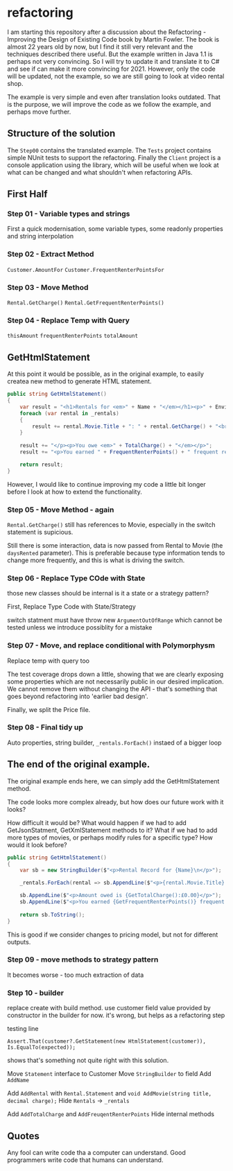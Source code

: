 # refactoring

I am starting this repository after a discussion about the Refactoring - Improving the Design of Existing Code book by Martin Fowler. The book is almost 22 years old by now, but I find it still very relevant and the techniques described there useful. But the example written in Java 1.1 is perhaps not very convincing. So I will try to update it and translate it to C# and see if can make it more convincing for 2021. However, only the code will be updated, not the example, so we are still going to look at video rental shop. 

The example is very simple and even after translation looks outdated. That is the purpose, we will improve the code as we follow the example, and perhaps move further. 

## Structure of the solution

The `Step00` contains the translated example. The `Tests` project contains simple NUnit tests to support the refactoring. Finally the `Client` project is a console application using the library, which will be useful when we look at what can be changed and what shouldn't when refactoring APIs. 

## First Half

### Step 01 - Variable types and strings 

First a quick modernisation, some variable types, some readonly properties and string interpolation

### Step 02 - Extract Method

`Customer.AmountFor`
`Customer.FrequentRenterPointsFor`

### Step 03 - Move Method

`Rental.GetCharge()`
`Rental.GetFrequentRenterPoints()`

### Step 04 - Replace Temp with Query

`thisAmount`
`frequentRenterPoints`
`totalAmount`

## GetHtmlStatement

At this point it would be possible, as in the original example, to easily createa new method to generate HTML statement.

```c#
public string GetHtmlStatement()
{
	var result = "<h1>Rentals for <em>" + Name + "</em></h1><p>" + Environment.NewLine;
	foreach (var rental in _rentals)
	{
		result += rental.Movie.Title + ": " + rental.GetCharge() + "<br>" + Environment.NewLine;
	}
	
	result += "</p><p>You owe <em>" + TotalCharge() + "</em></p>";
	result += "<p>You earned " + FrequentRenterPoints() + " frequent renter points</p>";

	return result;
}
```

However, I would like to continue improving my code a little bit longer before I look at how to extend the functionality. 

### Step 05 - Move Method - again

`Rental.GetCharge()` still has references to Movie, especially in the switch statement is supicious. 

Still there is some interaction, data is now passed from Rental to Movie (the `daysRented` parameter). This is preferable because type information tends to change more frequently, and this is what is driving the switch. 

### Step 06 - Replace Type COde with State

those new classes should be internal
is it a state or a strategy pattern? 

First, Replace Type Code with State/Strategy

switch statment must have throw new `ArgumentOutOfRange` which cannot be tested unless we introduce possiblity for a mistake
 
### Step 07 - Move, and replace conditional with Polymorphysm

Replace temp with query too

The test coverage drops down a little, showing that we are clearly exposing some properties which are not necessarily public in our desired implication. We cannot remove them without changing the API - that's something that goes beyond refactoring into 'earlier bad design'. 

Finally, we split the Price file.

### Step 08 - Final tidy up

Auto properties, string builder, `_rentals.ForEach()` instaed of a bigger loop

## The end of the original example. 

The original example ends here, we can simply add the GetHtmlStatement method. 

The code looks more complex already, but how does our future work with it looks? 

How difficult it would be? What would happen if we had to add GetJsonStatment, GetXmlStatement methods to it? What if we had to add more types of movies, or perhaps modify rules for a specific type? How would it look before? 

```c#
public string GetHtmlStatement()
{
	var sb = new StringBuilder($"<p>Rental Record for {Name}\n</p>");

	_rentals.ForEach(rental => sb.AppendLine($"<p>{rental.Movie.Title} for {rental.GetCharge():£0.00}</p>"));

	sb.AppendLine($"<p>Amount owed is {GetTotalCharge():£0.00}</p>");
	sb.AppendLine($"<p>You earned {GetFrequentRenterPoints()} frequent renter points</p>");
	
	return sb.ToString();
}
```

This is good if we consider changes to pricing model, but not for different outputs. 



### Step 09 - move methods to strategy pattern 

It becomes worse - too much extraction of data

### Step 10 - builder 

replace create with build method. use customer field value provided by constructor in the builder for now. it's wrong, but helps as a refactoring step

testing line
```
Assert.That(customer?.GetStatement(new HtmlStatement(customer)), Is.EqualTo(expected));
```
shows that's something not quite right with this solution.

Move `Statement` interface to Customer 
Move `StringBuilder` to field
Add `AddName`

Add `AddRental` with `Rental.Statement` and `void AddMovie(string title, decimal charge);`
Hide `Rentals` -> `_rentals`

Add `AddTotalCharge` and `AddFreuqentRenterPoints`
Hide internal methods


## Quotes

Any fool can write code tha a computer can understand. Good programmers write code that humans can understand. 